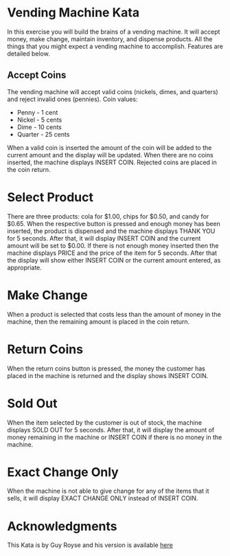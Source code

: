 # Vending Machine Kata
In this exercise you will build the brains of a vending machine. It will accept money, make change, maintain inventory, and dispense products. All the things that you might expect a vending machine to accomplish. Features are detailed below.

## Accept Coins
The vending machine will accept valid coins (nickels, dimes, and quarters) and reject invalid ones (pennies). Coin values:

* Penny - 1 cent
* Nickel - 5 cents
* Dime - 10 cents
* Quarter - 25 cents

When a valid coin is inserted the amount of the coin will be added to the current amount and the display will be updated. When there are no coins inserted, the machine displays INSERT COIN. Rejected coins are placed in the coin return.

# Select Product
There are three products: cola for $1.00, chips for $0.50, and candy for $0.65. When the respective button is pressed and enough money has been inserted, the product is dispensed and the machine displays THANK YOU for 5 seconds.
After that, it will display INSERT COIN and the current amount will be set to $0.00. If there is not enough money inserted then the machine displays PRICE and the price of the item for 5 seconds. After that the display will show either INSERT COIN or the current amount entered, as appropriate.

# Make Change
When a product is selected that costs less than the amount of money in the machine, then the remaining amount is placed in the coin return.

# Return Coins
When the return coins button is pressed, the money the customer has placed in the machine is returned and the display shows INSERT COIN.

# Sold Out
When the item selected by the customer is out of stock, the machine displays SOLD OUT for 5 seconds. After that, it will display the amount of money remaining in the machine or INSERT COIN if there is no money in the machine.

# Exact Change Only
When the machine is not able to give change for any of the items that it sells, it will display EXACT CHANGE ONLY instead of INSERT COIN.

# Acknowledgments
This Kata is by Guy Royse and his version is available [here](https://github.com/guyroyse/vending-machine-kata)
